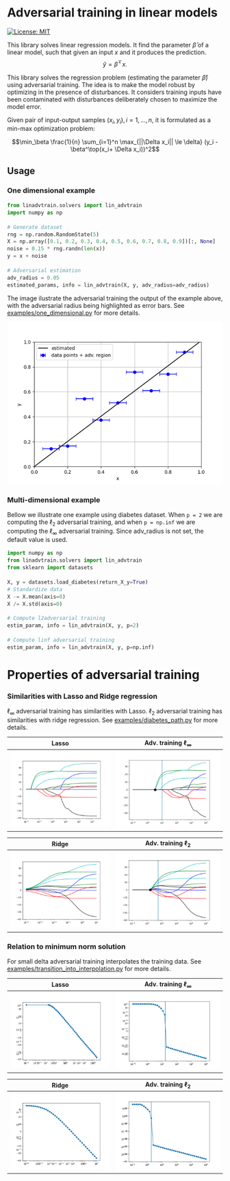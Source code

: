 # Adversarial training in linear models

[![License: MIT](https://img.shields.io/badge/License-MIT-yellow.svg)](https://opensource.org/licenses/MIT)

This library solves linear regression models. It find the parameter $\hat \beta$ of a linear model, 
such that given an input $x$ and it produces the prediction.
$$\hat{y} = \hat\beta^\top x.$$


This library solves the regression problem (estimating the parameter $\hat\beta$) using adversarial training.
The idea is to make the model robust by optimizing in the presence of disturbances.
It considers training inputs have been contaminated with disturbances deliberately 
chosen to maximize the model error.

Given pair of input-output samples $(x_i, y_i), i = 1, \dots, n$, it is formulated as a min-max optimization problem:

$$\min_\beta \frac{1}{n} \sum_{i=1}^n \max_{||\Delta x_i|| \le \delta} (y_i - \beta^\top(x_i+ \Delta x_i))^2$$

## Usage
### One dimensional example
```python
from linadvtrain.solvers import lin_advtrain
import numpy as np

# Generate dataset
rng = np.random.RandomState(5)
X = np.array([0.1, 0.2, 0.3, 0.4, 0.5, 0.6, 0.7, 0.8, 0.9])[:, None]
noise = 0.15 * rng.randn(len(x))
y = x + noise

# Adversarial estimation
adv_radius = 0.05
estimated_params, info = lin_advtrain(X, y, adv_radius=adv_radius)
```

The image ilustrate the adversarial training the output of the example above, with the adversarial radius
being highlighted as error bars.  See [examples/one_dimensional.py](examples/one_dimensional.py) for more details.

![one](imgs/one_dimensional.png)


### Multi-dimensional example
Bellow we illustrate one example using diabetes dataset. When `p = 2` we are computing the $\ell_2$ adversarial training,
and when `p = np.inf` we are computing the $\ell_\infty$ adversarial training. Since adv_radius is not set,
the default value is used. 

```python
import numpy as np
from linadvtrain.solvers import lin_advtrain
from sklearn import datasets

X, y = datasets.load_diabetes(return_X_y=True)
# Standardize data
X -= X.mean(axis=0)
X /= X.std(axis=0)

# Compute l2adversarial training
estim_param, info = lin_advtrain(X, y, p=2)

# Compute linf adversarial training
estim_param, info = lin_advtrain(X, y, p=np.inf)
```


# Properties of adversarial training

### Similarities with Lasso and Ridge regression
$\ell_\infty$ adversarial training has similarities with Lasso. $\ell_2$ adversarial training has similarities with
ridge regression. See [examples/diabetes_path.py](examples/diabetes_path.py) for more details.

|  Lasso | Adv. training $\ell_\infty$ | 
| :---: | :---: |
| ![lasso](imgs/diabetes/lasso.png) | ![adv_linf](imgs/diabetes/advtrain_linf.png)| 

| Ridge | Adv. training $\ell_2$ |
| :---: | :---: |
| ![ridge](imgs/diabetes/ridge.png) | ![advtrain_l2](imgs/diabetes/advtrain_l2.png) |

### Relation to minimum norm solution
For small delta adversarial training interpolates the training data. 
See [examples/transition_into_interpolation.py](examples/transition_into_interpolation.py) for more details.


|  Lasso | Adv. training $\ell_\infty$ | 
| :---: | :---: |
| ![lasso](imgs/transition_into_interpolation/lasso.png) | ![adv_linf](imgs/transition_into_interpolation/advtrain_linf.png)| 

| Ridge | Adv. training $\ell_2$ |
| :---: | :---: |
| ![ridge](imgs/transition_into_interpolation/ridge.png) | ![advtrain_l2](imgs/transition_into_interpolation/advtrain_l2.png) |

